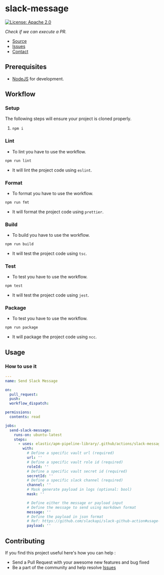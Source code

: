 # slack-message
[![License: Apache 2.0](https://img.shields.io/badge/license-Apache--2.0-yellow)](https://opensource.org/license/apache-2-0/)

*Check if we can execute a PR.*
* [Source](https://github.com/elastic/apm-pipeline-library)
* [Issues](https://github.com/elastic/apm-pipeline-library/issues)
* [Contact](mailto:observability-robots@elastic.co)

## Prerequisites
* [NodeJS](https://nodejs.org/en) for development.

## Workflow

### Setup
The following steps will ensure your project is cloned properly.
1. `npm i`

### Lint
* To lint you have to use the workflow.

```bash
npm run lint
```

* It will lint the project code using `eslint`.

### Format
* To format you have to use the workflow.

```bash
npm run fmt
```

* It will format the project code using `prettier`.

### Build
* To build you have to use the workflow.

```bash
npm run build
```

* It will test the project code using `tsc`.

### Test
* To test you have to use the workflow.

```bash
npm test
```

* It will test the project code using `jest`.

### Package
* To test you have to use the workflow.

```bash
npm run package
```

* It will package the project code using `ncc`.

## Usage

### How to use it

```yaml
---
name: Send Slack Message

on:
  pull_request:
  push:
  workflow_dispatch:

permissions:
  contents: read

jobs:
  send-slack-message:
    runs-on: ubuntu-latest
    steps:
      - uses: elastic/apm-pipeline-library/.github/actions/slack-message@current
        with:
          # Define a specific vault url (required)
          url: ''
          # Define a specific vault role id (required)
          roleId: ''
          # Define a specific vault secret id (required)
          secretId: ''
          # Define a specific slack channel (required)
          channel: ''
          # Mask generate payload in logs (optional: bool)
          mask: ''

          # Define either the message or payload input
          # Define the message to send using markdown format
          message: ''
          # Define the payload in json format
          # Ref: https://github.com/slackapi/slack-github-action#usage-1
          payload: ''
```

## Contributing

If you find this project useful here's how you can help :

* Send a Pull Request with your awesome new features and bug fixed
* Be a part of the community and help resolve [Issues](https://github.com/elastic/apm-pipeline-library/issues)
